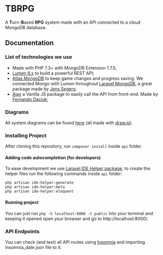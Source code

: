 # TBRPG
A **T**urn-**B**ased **RPG** system made with an API connected to a cloud MongoDB database.

## Documentation

### List of technologies we use

- Made with PHP 7.3+ with MongoDB Extension 1.7.5;
- [Lumen 6.x](https://lumen.laravel.com/docs/6.x) to build a powerful REST API;
- [Atlas MongoDB](https://cloud.mongodb.com/) to keep game changes and progress saving. We connected Mongo with Lumen 
throughout [Laravel MongoDB](https://github.com/jenssegers/laravel-mongodb), a great package made by 
[Jens Segers](https://github.com/jenssegers);
- [Ajax](https://github.com/fdaciuk/ajax) a Vanilla JS package to easily call the API from front-end. Made by 
[Fernando Daciuk](https://github.com/fdaciuk);

### Diagrams

All system diagrams can be found 
[here](https://viewer.diagrams.net/?page-id=wlv48fsyCahMGWaBArmx&title=TBRPG%20Diagrams.drawio#R%3Cmxfile%3E%3Cdiagram%20id%3D%22QUwYEdzhh4WQ27PpGiZF%22%20name%3D%22Page-1%22%3EdZE9D4IwEIZ%2FTXdoFXFGxMWJwbmhJ21SOFJqQH%2B9kFKxQZfm%2Btx734RlzVgY3skrCtCERmIk7EQoTZN0emfwdGC3jxyojRIOxSso1QsW6GUPJaAPhBZRW9WFsMK2hcoGjBuDQyi7ow6rdryGDSgrrrf0poSVy1j0sPILqFr6ynFydJ6Ge%2FEySS%2B5wOELsZywzCBaZzVjBnrend%2BLizv%2F8X4aM9DaHwGTseaePsGBWP4G%3C%2Fdiagram%3E%3Cdiagram%20id%3D%22wlv48fsyCahMGWaBArmx%22%20name%3D%22Page-2%22%3ElZFND4IwDIZ%2FzY4kwEDxjF8XTxyUk1lYgSWDkjkj%2BuuFjIkLF70s3bO37d6W0LTpD4p19Qk5SBL6vCd0S8IwWSXDOYKnAVHsG1ApwQ0KZpCJF0zQyu6Cw80RakSpRefCAtsWCu0wphQ%2BXFmJ0u3asQoWICuYXNKz4LqebIXrmR9BVLXtHKw25qVhVjw5udWM4%2BML0R2hqULUJmr6FOQ4OzuXa5%2F4gCpPI1XGvsi97HzxTLH9PykfCwpa%2FWvpIZi%2FNlyc%2FdLdGw%3D%3D%3C%2Fdiagram%3E%3C%2Fmxfile%3E) 
(all made with [draw.io](https://app.diagrams.net/)).

### Installing Project

After cloning this repository, run `composer install` inside `api` folder.

#### Adding code autocompletion (for developers)

To ease development we use [Laravel IDE Helper package](https://github.com/barryvdh/laravel-ide-helper), to create the 
helper files run the following commands inside `api` folder:

```
php artisan ide-helper:generate
php artisan ide-helper:meta
php artisan ide-helper:eloquent
```

#### Running project

You can just run `php -S localhost:8000 -t public` into your terminal and keeping it opened open your browser and go 
to http://localhost:8000/.

### API Endpoints

You can check (and test) all API routes using [Insomnia](https://insomnia.rest/download/) and importing 
Insomnia_date.json file to it.
